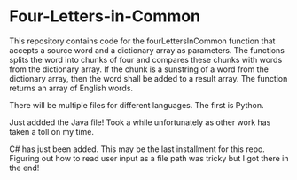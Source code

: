 # Four-Letters-in-Common

This repository contains code for the fourLettersInCommon function that accepts a source word and a dictionary array as parameters.
The functions splits the word into chunks of four and compares these chunks with words from the dictionary array. If the chunk is a
sunstring of a word from the dictionary array, then the word shall be added to a result array.
The function returns an array of English words.

There will be multiple files for different languages. The first is Python.

Just addded the Java file! Took a while unfortunately as other work has taken a toll on my time.


C# has just been added. This may be the last installment for this repo. Figuring out how to read user input as a file path was tricky but I got there in the end! 
